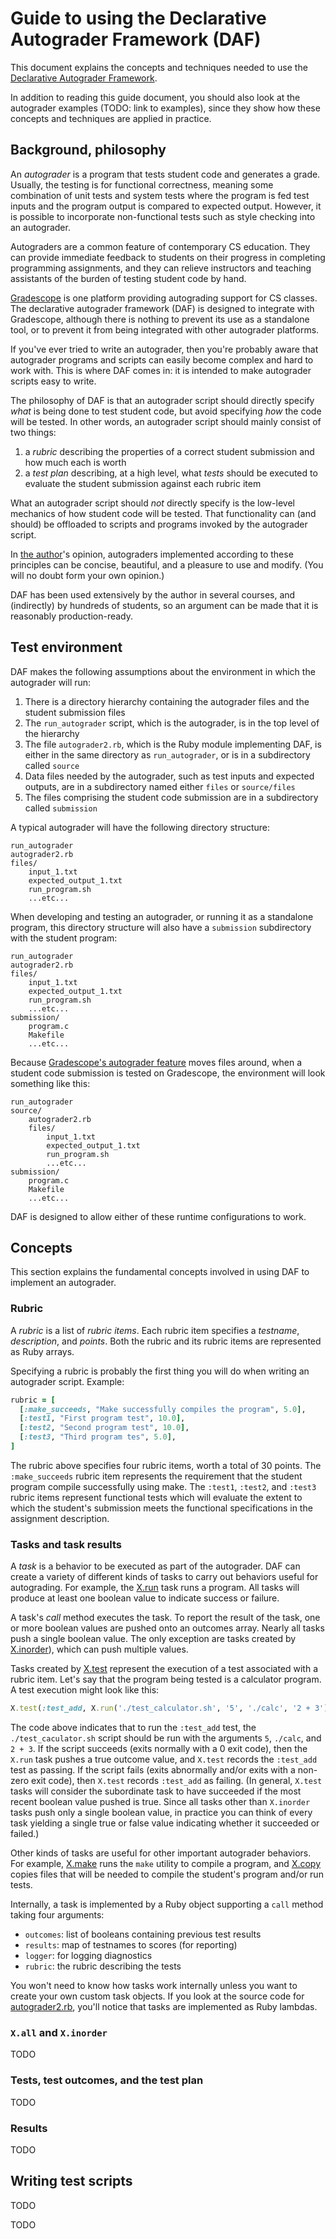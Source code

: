 # Guide to using the Declarative Autograder Framework (DAF)

This document explains the concepts and techniques needed to use the
[Declarative Autograder Framework](https://github.com/daveho/declarative-autograder).

In addition to reading this guide document, you should also look at
the autograder examples (TODO: link to examples), since they show
how these concepts and techniques are applied in practice.


## Background, philosophy

An *autograder* is a program that tests student code and generates a
grade.  Usually, the testing is for functional correctness, meaning some
combination of unit tests and system tests where the program is fed
test inputs and the program output is compared to expected output.
However, it is possible to incorporate non-functional tests such as style
checking into an autograder.

Autograders are a common feature of contemporary CS education. They can
provide immediate feedback to students on their progress in completing programming
assignments, and they can relieve instructors and teaching assistants of the
burden of testing student code by hand.

[Gradescope](https://www.gradescope.com) is one platform providing autograding
support for CS classes.  The declarative autograder framework (DAF) is designed to
integrate with Gradescope, although there is nothing to prevent its use as
a standalone tool, or to prevent it from being integrated with other autograder platforms.

If you've ever tried to write an autograder, then you're probably aware that
autograder programs and scripts can easily become complex and hard to work with.
This is where DAF comes in: it is intended to make autograder scripts easy
to write.

The philosophy of DAF is that an autograder script should directly specify *what* is
being done to test student code, but avoid specifying *how* the code will be
tested.  In other words, an autograder script should mainly consist of two things:

1. a *rubric* describing the properties of a correct student submission and how much each is worth
2. a *test plan* describing, at a high level, what *tests* should be executed to evaluate the
   student submission against each rubric item

What an autograder script should *not* directly specify is the low-level mechanics of
how student code will be tested. That functionality can (and should) be offloaded
to scripts and programs invoked by the autograder script.

In [the author](https://www.cs.jhu.edu/~daveho)'s opinion, autograders implemented
according to these principles can be concise, beautiful, and a pleasure to use and
modify.  (You will no doubt form your own opinion.)

DAF has been used extensively by the author in several courses, and (indirectly)
by hundreds of students, so an argument can be made that it is reasonably
production-ready.

## Test environment

DAF makes the following assumptions about the environment in which the autograder will run:

1. There is a directory hierarchy containing the autograder files and the student submission files
2. The `run_autograder` script, which is the autograder, is in the top level of the hierarchy
3. The file `autograder2.rb`, which is the Ruby module implementing DAF, is either in the same
   directory as `run_autograder`, or is in a subdirectory called `source`
4. Data files needed by the autograder, such as test inputs and expected outputs, are
   in a subdirectory named either `files` or `source/files`
5. The files comprising the student code submission are in a subdirectory called `submission`

A typical autograder will have the following directory structure:

```
run_autograder
autograder2.rb
files/
    input_1.txt
    expected_output_1.txt
    run_program.sh
    ...etc...
```

When developing and testing an autograder, or running it as a standalone program,
this directory structure will also have a `submission` subdirectory with the student
program:

```
run_autograder
autograder2.rb
files/
    input_1.txt
    expected_output_1.txt
    run_program.sh
    ...etc...
submission/
    program.c
    Makefile
    ...etc...
```

Because [Gradescope's autograder feature](https://gradescope-autograders.readthedocs.io/en/latest/specs/)
moves files around, when a student code submission
is tested on Gradescope, the environment will look something like this:

```
run_autograder
source/
    autograder2.rb
    files/
        input_1.txt
        expected_output_1.txt
        run_program.sh
        ...etc...
submission/
    program.c
    Makefile
    ...etc...
```

DAF is designed to allow either of these runtime configurations to work.

## Concepts

This section explains the fundamental concepts involved in using DAF to implement an
autograder.

### Rubric

A *rubric* is a list of *rubric items*.  Each rubric item specifies a *testname*,
*description*, and *points*.  Both the rubric and its rubric items are represented
as Ruby arrays.

Specifying a rubric is probably the first thing you will do when writing an
autograder script.  Example:

```ruby
rubric = [
  [:make_succeeds, "Make successfully compiles the program", 5.0],
  [:test1, "First program test", 10.0],
  [:test2, "Second program test", 10.0],
  [:test3, "Third program tes", 5.0],
]
```

The rubric above specifies four rubric items, worth a total of 30 points.
The `:make_succeeds` rubric item represents the requirement that the student
program compile successfully using make.  The `:test1`, `:test2`, and `:test3`
rubric items represent functional tests which will evaluate the extent to
which the student's submission meets the functional specifications
in the assignment description.

### Tasks and task results

A *task* is a behavior to be executed as part of the autograder.  DAF
can create a variety of different kinds of tasks to carry out behaviors useful
for autograding.  For example, the [X.run](https://daveho.github.io/declarative-autograder/X.html#run-class_method)
task runs a program.  All tasks will produce at least one boolean value
to indicate success or failure.

A task's *call* method executes the task.  To report the result of the task,
one or more boolean values are pushed onto an outcomes array.
Nearly all tasks push a single boolean value. The only exception are tasks created by
[X.inorder](https://daveho.github.io/declarative-autograder/X.html#inorder-class_method)),
which can push multiple values.

Tasks created by [X.test](https://daveho.github.io/declarative-autograder/X.html#test-class_method)
represent the execution of a test associated with a rubric item.  Let's say that the program
being tested is a calculator program.  A test execution might look like this:

```ruby
X.test(:test_add, X.run('./test_calculator.sh', '5', './calc', '2 + 3'))
```

The code above indicates that to run the `:test_add` test, the `./test_caculator.sh`
script should be run with the arguments `5`, `./calc`, and `2 + 3`.
If the script succeeds (exits normally with a 0 exit code), then the `X.run` task
pushes a true outcome value, and `X.test` records the `:test_add` test as passing.
If the script fails (exits abnormally and/or exits with a non-zero exit code),
then `X.test` records `:test_add` as failing.  (In general, `X.test` tasks will
consider the subordinate task to have succeeded if the most recent boolean
value pushed is true.  Since all tasks other than `X.inorder` tasks push only
a single boolean value, in practice you can think of every task yielding a
single true or false value indicating whether it succeeded or failed.)

Other kinds of tasks are useful for other important autograder behaviors.
For example, [X.make](https://daveho.github.io/declarative-autograder/X.html#make-class_method)
runs the `make` utility to compile a program, and
[X.copy](https://daveho.github.io/declarative-autograder/X.html#copy-class_method)
copies files that will be needed to compile the student's program and/or run tests.

Internally, a task is implemented by a Ruby object supporting a `call` method taking four arguments:

* `outcomes`: list of booleans containing previous test results
* `results`: map of testnames to scores (for reporting)
* `logger`: for logging diagnostics
* `rubric`: the rubric describing the tests

You won't need to know how tasks work internally unless you want to create your
own custom task objects.  If you look at the source code for
[autograder2.rb](https://github.com/daveho/declarative-autograder/blob/master/autograder2.rb), you'll notice that 
tasks are implemented as Ruby lambdas.

### `X.all` and `X.inorder`

TODO

### Tests, test outcomes, and the test plan

TODO

### Results

TODO

## Writing test scripts

TODO


TODO

